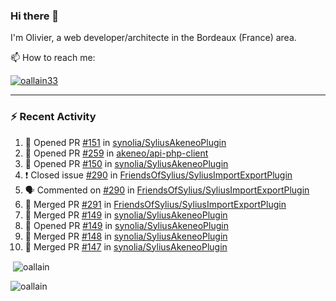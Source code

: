 ### Hi there 👋

I'm Olivier, a web developer/architecte in the Bordeaux (France) area.

📫 How to reach me:

<p> <a href="https://twitter.com/oallain33" target="blank"><img src="https://img.shields.io/twitter/follow/oallain33?logo=twitter&style=for-the-badge" alt="oallain33" /></a> </p>

---

### :zap: Recent Activity

<!--START_SECTION:activity-->
1. 💪 Opened PR [#151](https://github.com/synolia/SyliusAkeneoPlugin/pull/151) in [synolia/SyliusAkeneoPlugin](https://github.com/synolia/SyliusAkeneoPlugin)
2. 💪 Opened PR [#259](https://github.com/akeneo/api-php-client/pull/259) in [akeneo/api-php-client](https://github.com/akeneo/api-php-client)
3. 💪 Opened PR [#150](https://github.com/synolia/SyliusAkeneoPlugin/pull/150) in [synolia/SyliusAkeneoPlugin](https://github.com/synolia/SyliusAkeneoPlugin)
4. ❗️ Closed issue [#290](https://github.com/FriendsOfSylius/SyliusImportExportPlugin/issues/290) in [FriendsOfSylius/SyliusImportExportPlugin](https://github.com/FriendsOfSylius/SyliusImportExportPlugin)
5. 🗣 Commented on [#290](https://github.com/FriendsOfSylius/SyliusImportExportPlugin/issues/290) in [FriendsOfSylius/SyliusImportExportPlugin](https://github.com/FriendsOfSylius/SyliusImportExportPlugin)
6. 🎉 Merged PR [#291](https://github.com/FriendsOfSylius/SyliusImportExportPlugin/pull/291) in [FriendsOfSylius/SyliusImportExportPlugin](https://github.com/FriendsOfSylius/SyliusImportExportPlugin)
7. 🎉 Merged PR [#149](https://github.com/synolia/SyliusAkeneoPlugin/pull/149) in [synolia/SyliusAkeneoPlugin](https://github.com/synolia/SyliusAkeneoPlugin)
8. 💪 Opened PR [#149](https://github.com/synolia/SyliusAkeneoPlugin/pull/149) in [synolia/SyliusAkeneoPlugin](https://github.com/synolia/SyliusAkeneoPlugin)
9. 🎉 Merged PR [#148](https://github.com/synolia/SyliusAkeneoPlugin/pull/148) in [synolia/SyliusAkeneoPlugin](https://github.com/synolia/SyliusAkeneoPlugin)
10. 🎉 Merged PR [#147](https://github.com/synolia/SyliusAkeneoPlugin/pull/147) in [synolia/SyliusAkeneoPlugin](https://github.com/synolia/SyliusAkeneoPlugin)
<!--END_SECTION:activity-->

<p>&nbsp;<img align="center" src="https://github-readme-stats.vercel.app/api?username=oallain&show_icons=true&locale=en" alt="oallain" /></p>

<p><img align="center" src="https://github-readme-streak-stats.herokuapp.com/?user=oallain&" alt="oallain" /></p>

